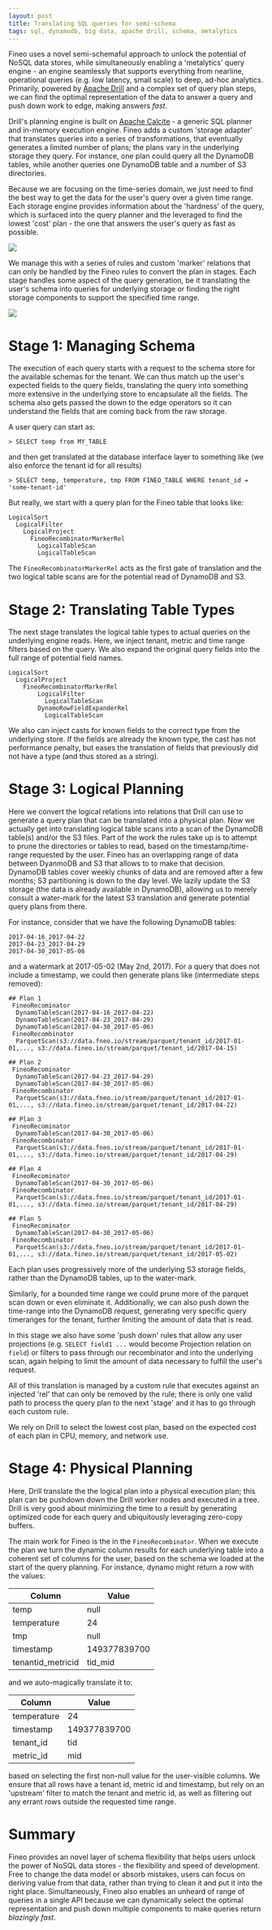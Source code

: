 ```yaml
---
layout: post
title: Translating SQL queries for semi-schema
tags: sql, dynamodb, big data, apache drill, schema, metalytics
---
```


Fineo uses a novel semi-schemaful approach to unlock the potential of NoSQL data stores, while simultaneously enabling a 'metalytics' query engine - an engine seamlessly that supports everything from nearline, operational queries (e.g. low latency, small scale) to deep, ad-hoc analytics. Primarily, powered by [Apache Drill] and a complex set of query plan steps, we can find the optimal representation of the data to answer a query and push down work to edge, making answers _fast_.

Drill's planning engine is built on [Apache Calcite] - a generic SQL planner and in-memory execution engine. Fineo adds a custom 'storage adapter' that translates queries into a series of transformations, that eventually generates a limited number of plans; the plans vary in the underlying storage they query. For instance, one plan could query all the DynamoDB tables, while another queries one DynamoDB table and a number of S3 directories.

Because we are focusing on the time-series domain, we just need to find the best way to get the data for the user's query over a given time range. Each storage engine provides information about the 'hardness' of the query, which is surfaced into the query planner and the leveraged to find the lowest 'cost' plan - the one that answers the user's query as fast as possible.

<img src="/images/posts/translating-sql-queries/generic-plan-remapping.png">

We manage this with a series of rules and custom 'marker' relations that can only be handled by the Fineo rules to convert the plan in stages. Each stage handles some aspect of the query generation, be it translating the user's schema into queries for underlying storage or finding the right storage components to support the specified time range.

<img src="/images/posts/translating-sql-queries/stage-translation.png">

# Stage 1: Managing Schema

The execution of each query starts with a request to the schema store for the available schemas for the tenant. We can thus match up the user's expected fields to the query fields, translating the query into something more extensive in the underlying store to encapsulate all the fields. The schema also gets passed the down to the edge operators so it can understand the fields that are coming back from the raw storage. 

A user query can start as:

```
> SELECT temp from MY_TABLE
```

and then get translated at the database interface layer to something like (we also enforce the tenant id for all results)

```
> SELECT temp, temperature, tmp FROM FINEO_TABLE WHERE tenant_id = 'some-tenant-id'
```

But really, we start with a query plan for the Fineo table that looks like:

```
LogicalSort
  LogicalFilter
    LogicalProject
      FineoRecombinatorMarkerRel
        LogicalTableScan
        LogicalTableScan
```

The `FineoRecombinatorMarkerRel` acts as the first gate of translation and the two logical table scans are for the potential read of DynamoDB and S3.

# Stage 2: Translating Table Types

The next stage translates the logical table types to actual queries on the underlying engine reads. Here, we inject tenant, metric and time range filters based on the query. We also expand the original query fields into the full range of potential field names.

```
LogicalSort
  LogicalProject
    FineoRecombinatorMarkerRel
        LogicalFilter
          LogicalTableScan
        DynamoRowFieldExpanderRel
          LogicalTableScan
```

We also can inject casts for known fields to the correct type from the underlying store. If the fields are already the known type, the cast has not performance penalty, but eases the translation of fields that previously did not have a type (and thus stored as a string).

# Stage 3: Logical Planning

Here we convert the logical relations into relations that Drill can use to generate a query plan that can be translated into a physical plan. Now we actually get into translating logical table scans into a scan of the DynamoDB table(s) and/or the S3 files. Part of the work the rules take up is to attempt to prune the directories or tables to read, based on the timestamp/time-range requested by the user. Fineo has an overlapping range of data between DyanmoDB and S3 that allows to to make that decision. DynamoDB tables cover weekly chunks of data and are removed after a few months; S3 partitioning is down to the day level. We lazily update the S3 storage (the data is already available in DynamoDB), allowing us to merely consult a water-mark for the latest S3 translation and generate potential query plans from there.

For instance, consider that we have the following DynamoDB tables:

```
2017-04-16_2017-04-22
2017-04-23_2017-04-29
2017-04-30_2017-05-06
```

and a watermark at 2017-05-02 (May 2nd, 2017). For a query that does not include a timestamp, we could then generate plans like (intermediate steps removed):

```
## Plan 1
 FineoRecominator
  DynamoTableScan(2017-04-16_2017-04-22)
  DynamoTableScan(2017-04-23_2017-04-29)
  DynamoTableScan(2017-04-30_2017-05-06)
 FineoRecombinator
  ParquetScan(s3://data.fneo.io/stream/parquet/tenant_id/2017-01-01,..., s3://data.fineo.io/stream/parquet/tenant_id/2017-04-15)

## Plan 2
 FineoRecominator
  DynamoTableScan(2017-04-23_2017-04-29)
  DynamoTableScan(2017-04-30_2017-05-06)
 FineoRecombinator
  ParquetScan(s3://data.fneo.io/stream/parquet/tenant_id/2017-01-01,..., s3://data.fineo.io/stream/parquet/tenant_id/2017-04-22)

## Plan 3
 FineoRecominator
  DynamoTableScan(2017-04-30_2017-05-06)
 FineoRecombinator
  ParquetScan(s3://data.fneo.io/stream/parquet/tenant_id/2017-01-01,..., s3://data.fineo.io/stream/parquet/tenant_id/2017-04-29)

## Plan 4
 FineoRecominator
  DynamoTableScan(2017-04-30_2017-05-06)
 FineoRecombinator
  ParquetScan(s3://data.fneo.io/stream/parquet/tenant_id/2017-01-01,..., s3://data.fineo.io/stream/parquet/tenant_id/2017-04-29)

## Plan 5
 FineoRecominator
  DynamoTableScan(2017-04-30_2017-05-06)
 FineoRecombinator
  ParquetScan(s3://data.fneo.io/stream/parquet/tenant_id/2017-01-01,..., s3://data.fineo.io/stream/parquet/tenant_id/2017-05-02)
```

Each plan uses progressively more of the underlying S3 storage fields, rather than the DynamoDB tables, up to the water-mark.

Similarly, for a bounded time range we could prune more of the parquet scan down or even eliminate it. Additionally, we can also push down the time-range into the DynamoDB request, generating very specific query timeranges for the tenant, further limiting the amount of data that is read.

In this stage we also have some 'push down' rules that allow any user projections (e.g. `SELECT field1 ...` would become Projection relation on `field`) or filters to pass through our recombinator and into the underlying scan, again helping to limit the amount of data necessary to fulfill the user's request.

All of this translation is managed by a custom rule that executes against an injected 'rel' that can only be removed by the rule; there is only one valid path to process the query plan to the next 'stage' and it has to go through each custom rule.

We rely on Drill to select the lowest cost plan, based on the expected cost of each plan in CPU, memory, and network use.

# Stage 4: Physical Planning

Here, Drill translate the the logical plan into a physical execution plan; this plan can be pushdown down the Drill worker nodes and executed in a tree. Drill is very good about minimizing the time to a result by generating optimized code for each query and ubiquitously leveraging zero-copy buffers.

The main work for Fineo is the in the `FineoRecombinator`. When we execute the plan we turn the dynamic column results for each underlying table into a coherent set of columns for the user, based on the schema we loaded at the start of the query planning. For instance, dynamo might return a row with the values:

| Column | Value |
|--------| ------|
|temp| null |
|temperature| 24 |
|tmp | null |
|timestamp| 149377839700 |
|tenantid_metricid| tid_mid |

and we auto-magically translate it to:

| Column | Value |
|--------| ------|
|temperature| 24 |
|timestamp| 149377839700 |
|tenant_id| tid |
|metric_id| mid |

based on selecting the first non-null value for the user-visible columns. We ensure that all rows have a tenant id, metric id and timestamp, but rely on an 'upstream' filter to match the tenant and metric id, as well as filtering out any errant rows outside the requested time range.

# Summary

Fineo provides an novel layer of schema flexibility that helps users unlock the power of NoSQL data stores - the flexibility and speed of development. Free to change the data model or absorb mistakes, users can focus on deriving value from that data, rather than trying to clean it and put it into the right place. Simultaneously, Fineo also enables an unheard of range of queries in a single API because we can dynamically select the optimal representation and push down multiple components to make queries return _blazingly fast_.

[Apache Drill]: https://drill.apache.org
[Apache Calcite]: https://calcite.apache.org